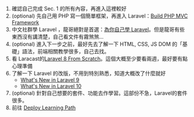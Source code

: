 1. 確認自己完成 Sec. 1 的所有內容，再進入這裡較好
2. (optional) 先自己用 PHP 寫一個簡單框架，再進入 Laravel：[Build PHP MVC Framework](https://youtube.com/playlist?list=PLLQuc_7jk__Uk_QnJMPndbdKECcTEwTA1)
3. 中文社群學 Laravel ，龍哥絕對是首選：[為你自己學 Laravel](https://youtube.com/playlist?list=PLBd8JGCAcUAFtnWuuqd0tzMwYsVAN4es_)。但是龍哥有些東西沒有講清楚，自己看文件有霧煞煞...
4. (optional) 進入下一步之前，最好先去了解一下 HTML, CSS, JS DOM 的「基礎」語法，前端相關教學很多，自己去找。
5. 看 Laracast的[Laravel 8 From Scratch](https://laracasts.com/series/laravel-8-from-scratch)。這個大概至少要看兩週，最好要有點心理準備
6. 了解一下 Laravel 的改版，不用到特別熟悉，知道大概改了什麼就好
   - [What's New in Laravel 9](https://laracasts.com/series/whats-new-in-laravel-9)
   - [What's New in Laravel 10](https://laracasts.com/series/whats-new-in-laravel-10)
7. (optional) 針對自己想要的套件、功能去作學習。這部份不急，Laravel的套件很多。
8. 前往 [Deploy Learning Path](https://github.com/JYu1999/BackendLearningPath/blob/master/Deploy%20Learning%20Path.md)